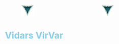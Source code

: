 <header>
     <div>
          <img src="./LOOGOO.png" alt="3 Vs logo" id="logo" width="40" height="37" >
          <img align="right" src="./LOOGOO.png" alt="3 Vs logo" id="logo" width="40" height="37" >
     </div>
     
 <div>
      <h1 style="color: #87CEEB" align="center" >Vidars VirVar</h1>
 </div>
 </header>
 

